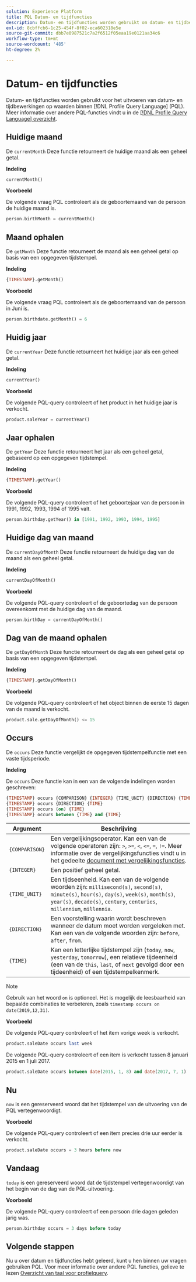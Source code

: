 ```yaml
---
solution: Experience Platform
title: PQL Datum- en tijdfuncties
description: Datum- en tijdfuncties worden gebruikt om datum- en tijdbewerkingen uit te voeren op waarden in de taal van de profielquery (PQL).
exl-id: 8cbffcb6-1c25-454f-8f02-eca602318e5e
source-git-commit: dbb7e0987521c7a2f6512f05eaa19e0121aa34c6
workflow-type: tm+mt
source-wordcount: '485'
ht-degree: 2%

---
```


# Datum- en tijdfuncties

Datum- en tijdfuncties worden gebruikt voor het uitvoeren van datum- en tijdbewerkingen op waarden binnen [!DNL Profile Query Language] (PQL). Meer informatie over andere PQL-functies vindt u in de [[!DNL Profile Query Language] overzicht](./overview.md).

## Huidige maand

De `currentMonth` Deze functie retourneert de huidige maand als een geheel getal.

**Indeling**

```sql
currentMonth()
```

**Voorbeeld**

De volgende vraag PQL controleert als de geboortemaand van de persoon de huidige maand is.

```sql
person.birthMonth = currentMonth()
```

## Maand ophalen

De `getMonth` Deze functie retourneert de maand als een geheel getal op basis van een opgegeven tijdstempel.

**Indeling**

```sql
{TIMESTAMP}.getMonth()
```

**Voorbeeld**

De volgende vraag PQL controleert als de geboortemaand van de persoon in Juni is.

```sql
person.birthdate.getMonth() = 6
```

## Huidig jaar

De `currentYear` Deze functie retourneert het huidige jaar als een geheel getal.

**Indeling**

```sql
currentYear()
```

**Voorbeeld**

De volgende PQL-query controleert of het product in het huidige jaar is verkocht.

```sql
product.saleYear = currentYear()
```

## Jaar ophalen

De `getYear` Deze functie retourneert het jaar als een geheel getal, gebaseerd op een opgegeven tijdstempel.

**Indeling**

```sql
{TIMESTAMP}.getYear()
```

**Voorbeeld**

De volgende PQL-query controleert of het geboortejaar van de persoon in 1991, 1992, 1993, 1994 of 1995 valt.

```sql
person.birthday.getYear() in [1991, 1992, 1993, 1994, 1995]
```

## Huidige dag van maand

De `currentDayOfMonth` Deze functie retourneert de huidige dag van de maand als een geheel getal.

**Indeling**

```sql
currentDayOfMonth()
```

**Voorbeeld**

De volgende PQL-query controleert of de geboortedag van de persoon overeenkomt met de huidige dag van de maand.

```sql
person.birthDay = currentDayOfMonth()
```

## Dag van de maand ophalen

De `getDayOfMonth` Deze functie retourneert de dag als een geheel getal op basis van een opgegeven tijdstempel.

**Indeling**

```sql
{TIMESTAMP}.getDayOfMonth()
```

**Voorbeeld**

De volgende PQL-query controleert of het object binnen de eerste 15 dagen van de maand is verkocht.

```sql
product.sale.getDayOfMonth() <= 15
```

## Occurs

De `occurs` Deze functie vergelijkt de opgegeven tijdstempelfunctie met een vaste tijdsperiode.

**Indeling**

De `occurs` Deze functie kan in een van de volgende indelingen worden geschreven:

```sql
{TIMESTAMP} occurs {COMPARISON} {INTEGER} {TIME_UNIT} {DIRECTION} {TIME}
{TIMESTAMP} occurs {DIRECTION} {TIME}
{TIMESTAMP} occurs (on) {TIME}
{TIMESTAMP} occurs between {TIME} and {TIME}
```

| Argument | Beschrijving |
| --------- | ----------- |
| `{COMPARISON}` | Een vergelijkingsoperator. Kan een van de volgende operatoren zijn: `>`, `>=`, `<`, `<=`, `=`, `!=`. Meer informatie over de vergelijkingsfuncties vindt u in het gedeelte [document met vergelijkingsfuncties](./comparison-functions.md). |
| `{INTEGER}` | Een positief geheel getal. |
| `{TIME_UNIT}` | Een tijdseenheid. Kan een van de volgende woorden zijn: `millisecond(s)`, `second(s)`, `minute(s)`, `hour(s)`, `day(s)`, `week(s)`, `month(s)`, `year(s)`, `decade(s)`, `century`, `centuries`, `millennium`, `millennia`. |
| `{DIRECTION}` | Een voorstelling waarin wordt beschreven wanneer de datum moet worden vergeleken met. Kan een van de volgende woorden zijn: `before`, `after`, `from`. |
| `{TIME}` | Kan een letterlijke tijdstempel zijn (`today`, `now`, `yesterday`, `tomorrow`), een relatieve tijdeenheid (een van de `this`, `last`, of `next` gevolgd door een tijdeenheid) of een tijdstempelkenmerk. |

>[!NOTE]
>
>Gebruik van het woord `on` is optioneel. Het is mogelijk de leesbaarheid van bepaalde combinaties te verbeteren, zoals `timestamp occurs on date(2019,12,31)`.

**Voorbeeld**

De volgende PQL-query controleert of het item vorige week is verkocht.

```sql
product.saleDate occurs last week
```

De volgende PQL-query controleert of een item is verkocht tussen 8 januari 2015 en 1 juli 2017.

```sql
product.saleDate occurs between date(2015, 1, 8) and date(2017, 7, 1)
```

## Nu

`now` is een gereserveerd woord dat het tijdstempel van de uitvoering van de PQL vertegenwoordigt.

**Voorbeeld**

De volgende PQL-query controleert of een item precies drie uur eerder is verkocht.

```sql
product.saleDate occurs = 3 hours before now
```

## Vandaag

`today` is een gereserveerd woord dat de tijdstempel vertegenwoordigt van het begin van de dag van de PQL-uitvoering.

**Voorbeeld**

De volgende PQL-query controleert of een persoon drie dagen geleden jarig was.

```sql
person.birthday occurs = 3 days before today
```

## Volgende stappen

Nu u over datum en tijdfuncties hebt geleerd, kunt u hen binnen uw vragen gebruiken PQL. Voor meer informatie over andere PQL functies, gelieve te lezen [Overzicht van taal voor profielquery](./overview.md).
